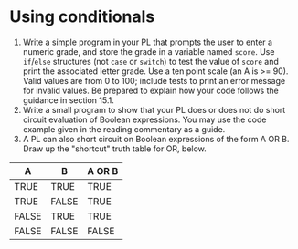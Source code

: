 # Using conditionals

1. Write a simple program in your PL that prompts the user to enter a numeric grade, and store the grade in a variable named `score`. Use `if`/`else` structures (not `case` or `switch`) to test the value of `score` and print the associated letter grade. Use a ten point scale (an A is >= 90). Valid values are from 0 to 100; include tests to print an error message for invalid values. Be prepared to explain how your code follows the guidance in section 15.1.
2. Write a small program to show that your PL does or does not do short circuit evaluation of Boolean expressions. You may use the code example given in the reading commentary as a guide.
3. A PL can also short circuit on Boolean expressions of the form A OR B. Draw up the "shortcut" truth table for OR, below. 

| A     | B                            | A OR B |
| ----- | ---------------------------- | ------- |
|  TRUE | TRUE                         |   TRUE  |
|  TRUE | FALSE                        |   TRUE  |
|  FALSE| TRUE                         |    TRUE |
|  FALSE| FALSE                        |    FALSE |
